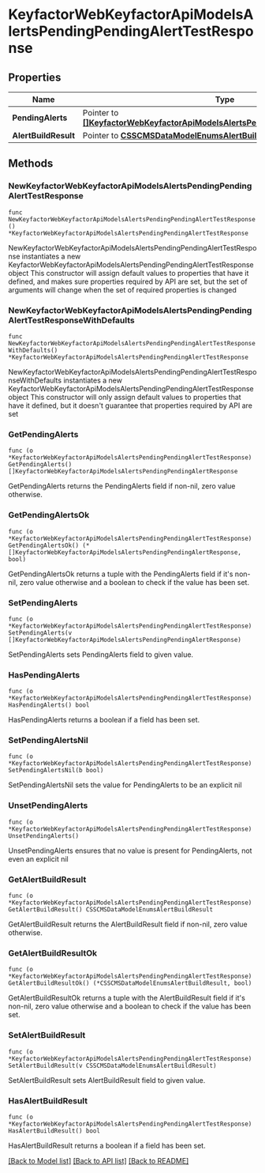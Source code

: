 # KeyfactorWebKeyfactorApiModelsAlertsPendingPendingAlertTestResponse

## Properties

Name | Type | Description | Notes
------------ | ------------- | ------------- | -------------
**PendingAlerts** | Pointer to [**[]KeyfactorWebKeyfactorApiModelsAlertsPendingPendingAlertResponse**](KeyfactorWebKeyfactorApiModelsAlertsPendingPendingAlertResponse.md) |  | [optional] 
**AlertBuildResult** | Pointer to [**CSSCMSDataModelEnumsAlertBuildResult**](CSSCMSDataModelEnumsAlertBuildResult.md) |  | [optional] 

## Methods

### NewKeyfactorWebKeyfactorApiModelsAlertsPendingPendingAlertTestResponse

`func NewKeyfactorWebKeyfactorApiModelsAlertsPendingPendingAlertTestResponse() *KeyfactorWebKeyfactorApiModelsAlertsPendingPendingAlertTestResponse`

NewKeyfactorWebKeyfactorApiModelsAlertsPendingPendingAlertTestResponse instantiates a new KeyfactorWebKeyfactorApiModelsAlertsPendingPendingAlertTestResponse object
This constructor will assign default values to properties that have it defined,
and makes sure properties required by API are set, but the set of arguments
will change when the set of required properties is changed

### NewKeyfactorWebKeyfactorApiModelsAlertsPendingPendingAlertTestResponseWithDefaults

`func NewKeyfactorWebKeyfactorApiModelsAlertsPendingPendingAlertTestResponseWithDefaults() *KeyfactorWebKeyfactorApiModelsAlertsPendingPendingAlertTestResponse`

NewKeyfactorWebKeyfactorApiModelsAlertsPendingPendingAlertTestResponseWithDefaults instantiates a new KeyfactorWebKeyfactorApiModelsAlertsPendingPendingAlertTestResponse object
This constructor will only assign default values to properties that have it defined,
but it doesn't guarantee that properties required by API are set

### GetPendingAlerts

`func (o *KeyfactorWebKeyfactorApiModelsAlertsPendingPendingAlertTestResponse) GetPendingAlerts() []KeyfactorWebKeyfactorApiModelsAlertsPendingPendingAlertResponse`

GetPendingAlerts returns the PendingAlerts field if non-nil, zero value otherwise.

### GetPendingAlertsOk

`func (o *KeyfactorWebKeyfactorApiModelsAlertsPendingPendingAlertTestResponse) GetPendingAlertsOk() (*[]KeyfactorWebKeyfactorApiModelsAlertsPendingPendingAlertResponse, bool)`

GetPendingAlertsOk returns a tuple with the PendingAlerts field if it's non-nil, zero value otherwise
and a boolean to check if the value has been set.

### SetPendingAlerts

`func (o *KeyfactorWebKeyfactorApiModelsAlertsPendingPendingAlertTestResponse) SetPendingAlerts(v []KeyfactorWebKeyfactorApiModelsAlertsPendingPendingAlertResponse)`

SetPendingAlerts sets PendingAlerts field to given value.

### HasPendingAlerts

`func (o *KeyfactorWebKeyfactorApiModelsAlertsPendingPendingAlertTestResponse) HasPendingAlerts() bool`

HasPendingAlerts returns a boolean if a field has been set.

### SetPendingAlertsNil

`func (o *KeyfactorWebKeyfactorApiModelsAlertsPendingPendingAlertTestResponse) SetPendingAlertsNil(b bool)`

 SetPendingAlertsNil sets the value for PendingAlerts to be an explicit nil

### UnsetPendingAlerts
`func (o *KeyfactorWebKeyfactorApiModelsAlertsPendingPendingAlertTestResponse) UnsetPendingAlerts()`

UnsetPendingAlerts ensures that no value is present for PendingAlerts, not even an explicit nil
### GetAlertBuildResult

`func (o *KeyfactorWebKeyfactorApiModelsAlertsPendingPendingAlertTestResponse) GetAlertBuildResult() CSSCMSDataModelEnumsAlertBuildResult`

GetAlertBuildResult returns the AlertBuildResult field if non-nil, zero value otherwise.

### GetAlertBuildResultOk

`func (o *KeyfactorWebKeyfactorApiModelsAlertsPendingPendingAlertTestResponse) GetAlertBuildResultOk() (*CSSCMSDataModelEnumsAlertBuildResult, bool)`

GetAlertBuildResultOk returns a tuple with the AlertBuildResult field if it's non-nil, zero value otherwise
and a boolean to check if the value has been set.

### SetAlertBuildResult

`func (o *KeyfactorWebKeyfactorApiModelsAlertsPendingPendingAlertTestResponse) SetAlertBuildResult(v CSSCMSDataModelEnumsAlertBuildResult)`

SetAlertBuildResult sets AlertBuildResult field to given value.

### HasAlertBuildResult

`func (o *KeyfactorWebKeyfactorApiModelsAlertsPendingPendingAlertTestResponse) HasAlertBuildResult() bool`

HasAlertBuildResult returns a boolean if a field has been set.


[[Back to Model list]](../README.md#documentation-for-models) [[Back to API list]](../README.md#documentation-for-api-endpoints) [[Back to README]](../README.md)


